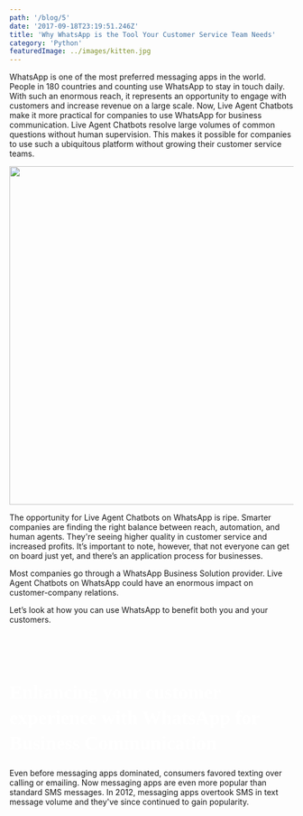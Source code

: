 ```yaml
---
path: '/blog/5'
date: '2017-09-18T23:19:51.246Z'
title: 'Why WhatsApp is the Tool Your Customer Service Team Needs'
category: 'Python'
featuredImage: ../images/kitten.jpg
---
```


WhatsApp is one of the most preferred messaging apps in the world. People in 180 countries and counting use WhatsApp to stay in touch daily. With such an enormous reach, it represents an opportunity to engage with customers and increase revenue on a large scale. Now, Live Agent Chatbots make it more practical for companies to use WhatsApp for business communication. Live Agent Chatbots resolve large volumes of common questions without human supervision. This makes it possible for companies to use such a ubiquitous platform without growing their customer service teams.

<img width="600" src='https://octodex.github.com/images/yaktocat.png'></img>

The opportunity for Live Agent Chatbots on WhatsApp is ripe. Smarter companies are finding the right balance between reach, automation, and human agents. They're seeing higher quality in customer service and increased profits. It’s important to note, however, that not everyone can get on board just yet, and there’s an application process for businesses.

Most companies go through a WhatsApp Business Solution provider. Live Agent Chatbots on WhatsApp could have an enormous impact on customer-company relations.

Let’s look at how you can use WhatsApp to benefit both you and your customers.

<h1 style="font-family:Heebo; line-height:45px; color:white; font-size: 34px; padding-top:50px;" >Enhancing your customer experience with WhatsApp for Business Communication</h1>

Even before messaging apps dominated, consumers favored texting over calling or emailing. Now messaging apps are even more popular than standard SMS messages. In 2012, messaging apps overtook SMS in text message volume and they've since continued to gain popularity.
